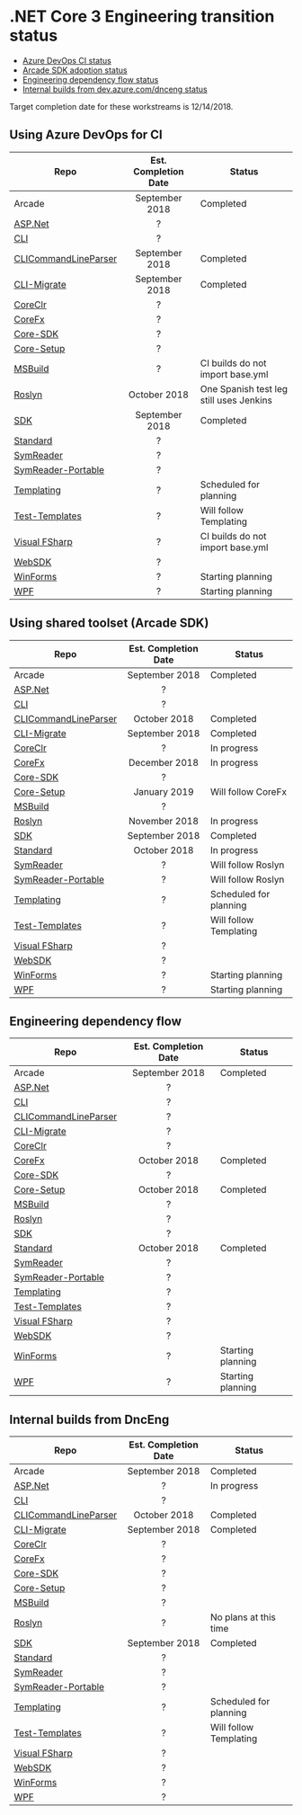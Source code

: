# .NET Core 3 Engineering transition status

- [Azure DevOps CI status](#using-azure-devops-for-ci)
- [Arcade SDK adoption status](#using-shared-toolset-arcade-sdk)
- [Engineering dependency flow status](#engineering-dependency-flow)
- [Internal builds from dev.azure.com/dnceng status](#internal-builds-from-dnceng)

Target completion date for these workstreams is 12/14/2018.

## Using Azure DevOps for CI

| Repo                                                                | Est. Completion Date | Status |
| ------------------------------------------------------------------- |:--------------------:| ------ |
| Arcade                                                              | September 2018       | Completed |
| [ASP.Net](https://github.com/dotnet/arcade/issues/676)              | ?                    | |
| [CLI](https://github.com/dotnet/arcade/issues/655)                  | ?                    | |
| [CLICommandLineParser](https://github.com/dotnet/arcade/issues/741) | September 2018       | Completed |
| [CLI-Migrate](https://github.com/dotnet/arcade/issues/736)          | September 2018       | Completed |
| [CoreClr](https://github.com/dotnet/arcade/issues/645)              | ?                    | |
| [CoreFx](https://github.com/dotnet/arcade/issues/686)               | ?                    | |
| [Core-SDK](https://github.com/dotnet/arcade/issues/696)             | ?                    | |
| [Core-Setup](https://github.com/dotnet/arcade/issues/681)           | ?                    | |
| [MSBuild](https://github.com/dotnet/arcade/issues/726)              | ?                    | CI builds do not import base.yml |
| [Roslyn](https://github.com/dotnet/arcade/issues/637)               | October 2018         | One Spanish test leg still uses Jenkins |
| [SDK](https://github.com/dotnet/arcade/issues/650)                  | September 2018       | Completed |
| [Standard](https://github.com/dotnet/arcade/issues/691)             | ?                    | |
| [SymReader](https://github.com/dotnet/arcade/issues/666)            | ?                    | |
| [SymReader-Portable](https://github.com/dotnet/arcade/issues/671)   | ?                    | |
| [Templating](https://github.com/dotnet/arcade/issues/716)           | ?                    | Scheduled for planning |
| [Test-Templates](https://github.com/dotnet/arcade/issues/661)       | ?                    | Will follow Templating |
| [Visual FSharp](https://github.com/dotnet/arcade/issues/731)        | ?                    | CI builds do not import base.yml |
| [WebSDK](https://github.com/dotnet/arcade/issues/721)               | ?                    | |
| [WinForms](https://github.com/dotnet/arcade/issues/706)             | ?                    | Starting planning |
| [WPF](https://github.com/dotnet/arcade/issues/701)                  | ?                    | Starting planning |

## Using shared toolset (Arcade SDK)

| Repo                                                                | Est. Completion Date | Status |
| ------------------------------------------------------------------- |:--------------------:| ------ |
| Arcade                                                              | September 2018       | Completed |
| [ASP.Net](https://github.com/dotnet/arcade/issues/674)              | ?                    | |
| [CLI](https://github.com/dotnet/arcade/issues/653)                  | ?                    | |
| [CLICommandLineParser](https://github.com/dotnet/arcade/issues/739) | October 2018         | Completed |
| [CLI-Migrate](https://github.com/dotnet/arcade/issues/734)          | September 2018       | Completed |
| [CoreClr](https://github.com/dotnet/arcade/issues/643)              | ?                    | In progress |
| [CoreFx](https://github.com/dotnet/arcade/issues/684)               | December 2018        | In progress |
| [Core-SDK](https://github.com/dotnet/arcade/issues/694)             | ?                    | |
| [Core-Setup](https://github.com/dotnet/arcade/issues/679)           | January 2019         | Will follow CoreFx |
| [MSBuild](https://github.com/dotnet/arcade/issues/724)              | ?                    | |
| [Roslyn](https://github.com/dotnet/arcade/issues/639)               | November 2018        | In progress |
| [SDK](https://github.com/dotnet/arcade/issues/648)                  | September 2018       | Completed |
| [Standard](https://github.com/dotnet/arcade/issues/689)             | October 2018         | In progress|
| [SymReader](https://github.com/dotnet/arcade/issues/664)            | ?                    | Will follow Roslyn |
| [SymReader-Portable](https://github.com/dotnet/arcade/issues/669)   | ?                    | Will follow Roslyn |
| [Templating](https://github.com/dotnet/arcade/issues/714)           | ?                    | Scheduled for planning |
| [Test-Templates](https://github.com/dotnet/arcade/issues/658)       | ?                    | Will follow Templating |
| [Visual FSharp](https://github.com/dotnet/arcade/issues/729)        | ?                    | |
| [WebSDK](https://github.com/dotnet/arcade/issues/719)               | ?                    | |
| [WinForms](https://github.com/dotnet/arcade/issues/704)             | ?                    | Starting planning |
| [WPF](https://github.com/dotnet/arcade/issues/699)                  | ?                    | Starting planning |

## Engineering dependency flow

| Repo                                                                | Est. Completion Date | Status |
| ------------------------------------------------------------------- |:--------------------:| ------ |
| Arcade                                                              | September 2018       | Completed |
| [ASP.Net](https://github.com/dotnet/arcade/issues/673)              | ?                    | |
| [CLI](https://github.com/dotnet/arcade/issues/652)                  | ?                    | |
| [CLICommandLineParser](https://github.com/dotnet/arcade/issues/738) | ?                    | |
| [CLI-Migrate](https://github.com/dotnet/arcade/issues/733)          | ?                    | |
| [CoreClr](https://github.com/dotnet/arcade/issues/642)              | ?                    | |
| [CoreFx](https://github.com/dotnet/arcade/issues/683)               | October 2018         | Completed |
| [Core-SDK](https://github.com/dotnet/arcade/issues/693)             | ?                    | |
| [Core-Setup](https://github.com/dotnet/arcade/issues/678)           | October 2018         | Completed |
| [MSBuild](https://github.com/dotnet/arcade/issues/723)              | ?                    | |
| [Roslyn](https://github.com/dotnet/arcade/issues/640)               | ?                    | |
| [SDK](https://github.com/dotnet/arcade/issues/647)                  | ?                    | |
| [Standard](https://github.com/dotnet/arcade/issues/688)             | October 2018         | Completed |
| [SymReader](https://github.com/dotnet/arcade/issues/663)            | ?                    | |
| [SymReader-Portable](https://github.com/dotnet/arcade/issues/668)   | ?                    | |
| [Templating](https://github.com/dotnet/arcade/issues/713)           | ?                    | |
| [Test-Templates](https://github.com/dotnet/arcade/issues/657)       | ?                    | |
| [Visual FSharp](https://github.com/dotnet/arcade/issues/728)        | ?                    | |
| [WebSDK](https://github.com/dotnet/arcade/issues/718)               | ?                    | |
| [WinForms](https://github.com/dotnet/arcade/issues/703)             | ?                    | Starting planning |
| [WPF](https://github.com/dotnet/arcade/issues/698)                  | ?                    | Starting planning |

## Internal builds from DncEng

| Repo                                                                | Est. Completion Date | Status |
| ------------------------------------------------------------------- |:--------------------:| ------ |
| Arcade                                                              | September 2018       | Completed |
| [ASP.Net](https://github.com/dotnet/arcade/issues/675)              | ?                    | In progress |
| [CLI](https://github.com/dotnet/arcade/issues/654)                  | ?                    | |
| [CLICommandLineParser](https://github.com/dotnet/arcade/issues/740) | October 2018         | Completed |
| [CLI-Migrate](https://github.com/dotnet/arcade/issues/735)          | September 2018       | Completed |
| [CoreClr](https://github.com/dotnet/arcade/issues/644)              | ?                    | |
| [CoreFx](https://github.com/dotnet/arcade/issues/685)               | ?                    | |
| [Core-SDK](https://github.com/dotnet/arcade/issues/695)             | ?                    | |
| [Core-Setup](https://github.com/dotnet/arcade/issues/680)           | ?                    | |
| [MSBuild](https://github.com/dotnet/arcade/issues/725)              | ?                    | |
| [Roslyn](https://github.com/dotnet/arcade/issues/638)               | ?                    | No plans at this time |
| [SDK](https://github.com/dotnet/arcade/issues/649)                  | September 2018       | Completed |
| [Standard](https://github.com/dotnet/arcade/issues/690)             | ?                    | |
| [SymReader](https://github.com/dotnet/arcade/issues/665)            | ?                    | |
| [SymReader-Portable](https://github.com/dotnet/arcade/issues/670)   | ?                    | |
| [Templating](https://github.com/dotnet/arcade/issues/715)           | ?                    | Scheduled for planning |
| [Test-Templates](https://github.com/dotnet/arcade/issues/659)       | ?                    | Will follow Templating |
| [Visual FSharp](https://github.com/dotnet/arcade/issues/730)        | ?                    | |
| [WebSDK](https://github.com/dotnet/arcade/issues/720)               | ?                    | |
| [WinForms](https://github.com/dotnet/arcade/issues/705)             | ?                    | |
| [WPF](https://github.com/dotnet/arcade/issues/700)                  | ?                    | |